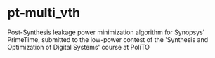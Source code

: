 # pt-multi_vth
Post-Synthesis leakage power minimization algorithm for Synopsys' PrimeTime, submitted to the low-power contest of the 'Synthesis and Optimization of Digital Systems' course at PoliTO
